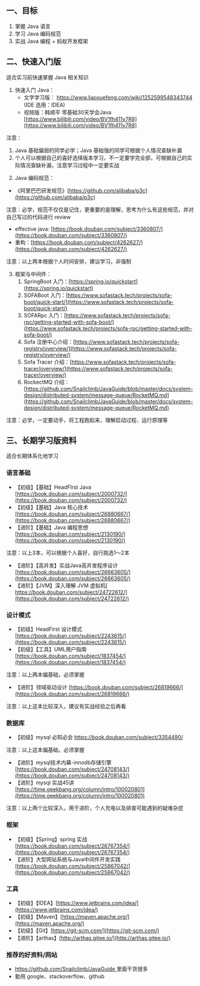 ## 一、目标


1. 掌握 Java 语言
1. 学习 Java 编码规范
1. 实战 Java 编程 + 蚂蚁开发框架



## 二、快速入门版


适合实习前快速掌握 Java 相关知识


1. 快速入门 Java：
   - 文字学习版： [https://www.liaoxuefeng.com/wiki/1252599548343744 ](https://www.liaoxuefeng.com/wiki/1252599548343744) (IDE 选用：IDEA)
   - 视频版：韩顺平 零基础30天学会Java [https://www.bilibili.com/video/BV1fh411y7R8](https://www.bilibili.com/video/BV1fh411y7R8)

注意：
1) Java 基础偏弱的同学必学；Java 基础强的同学可根据个人情况查缺补漏
2) 个人可以根据自己的喜好选择版本学习，不一定要学完全部，可根据自己的实际情况查缺补漏，注意学习过程中一定要实战


2. Java 编码规范：
- 《阿里巴巴研发规范》[https://github.com/alibaba/p3c](https://github.com/alibaba/p3c)

注意：必学，规范不仅仅是记住，更重要的是理解，思考为什么有这些规范，并对自己写过的代码进行 review

- effective java: [https://book.douban.com/subject/3360807/](https://book.douban.com/subject/3360807/)
- 重构：[https://book.douban.com/subject/4262627/](https://book.douban.com/subject/4262627/)

注意：以上两本根据个人时间安排，建议学习，非强制


3. 框架与中间件：
   1. SpringBoot 入门：[https://spring.io/quickstart](https://spring.io/quickstart)
   1. SOFABoot 入门：[https://www.sofastack.tech/projects/sofa-boot/quick-start/](https://www.sofastack.tech/projects/sofa-boot/quick-start/)
   1. SOFARpc 入门：[https://www.sofastack.tech/projects/sofa-rpc/getting-started-with-sofa-boot/](https://www.sofastack.tech/projects/sofa-rpc/getting-started-with-sofa-boot/)
   1. Sofa 注册中心介绍：[https://www.sofastack.tech/projects/sofa-registry/overview/](https://www.sofastack.tech/projects/sofa-registry/overview/)
   1. Sofa Tracer 介绍：[https://www.sofastack.tech/projects/sofa-tracer/overview/](https://www.sofastack.tech/projects/sofa-tracer/overview/)
   1. RockectMQ 介绍：[https://github.com/Snailclimb/JavaGuide/blob/master/docs/system-design/distributed-system/message-queue/RocketMQ.md](https://github.com/Snailclimb/JavaGuide/blob/master/docs/system-design/distributed-system/message-queue/RocketMQ.md)

 注意：必学，一定要动手，将工程跑起来，理解启动过程、运行原理等


## 三、长期学习版资料


适合长期体系化地学习


### 语言基础


- 【初级】【基础】HeadFIrst Java [https://book.douban.com/subject/2000732/](https://book.douban.com/subject/2000732/)
- 【初级】【基础】Java 核心技术 [https://book.douban.com/subject/26880667/](https://book.douban.com/subject/26880667/)
- 【进阶】【基础】Java 编程思想 [https://book.douban.com/subject/2130190/](https://book.douban.com/subject/2130190/)

注意：以上3本，可以根据个人喜好，自行挑选1～2本

- 【进阶】【高并发】实战Java高并发程序设计 [https://book.douban.com/subject/26663605/](https://book.douban.com/subject/26663605/)
- 【进阶】【JVM】深入理解 JVM 虚拟机[ https://book.douban.com/subject/24722612/](https://book.douban.com/subject/24722612/)



### 设计模式


- 【初级】HeadFirst 设计模式 [https://book.douban.com/subject/2243615/](https://book.douban.com/subject/2243615/)
- 【初级】【工具】UML用户指南 [https://book.douban.com/subject/1837454/](https://book.douban.com/subject/1837454/) 

注意：以上两本偏基础，必须掌握

- 【进阶】领域驱动设计 [https://book.douban.com/subject/26819666/](https://book.douban.com/subject/26819666/)

注意：以上这本比较深入，建议有实战经验之后再看


### 数据库


- 【初级】mysql 必知必会 [https://book.douban.com/subject/3354490/ ](https://book.douban.com/subject/3354490/)

注意：以上这本偏基础，必须掌握

- 【进阶】mysql技术内幕-innodb存储引擎 [https://book.douban.com/subject/24708143/](https://book.douban.com/subject/24708143/)
- 【进阶】mysql 实战45讲 [https://time.geekbang.org/column/intro/100020801](https://time.geekbang.org/column/intro/100020801)

注意：以上两个比较深入，用于进阶，个人充电以及排查可能遇到的疑难杂症
### 框架


- 【初级】【Spring】spring 实战 [https://book.douban.com/subject/26767354/](https://book.douban.com/subject/26767354/)
- 【进阶】大型网站系统与Java中间件开发实践 [https://book.douban.com/subject/25867042/](https://book.douban.com/subject/25867042/)



### 工具


- 【初级】【IDEA】[https://www.jetbrains.com/idea/](https://www.jetbrains.com/idea/)
- 【初级】【Maven】[https://maven.apache.org/](https://maven.apache.org/)
- 【初级】【Git】[https://git-scm.com/](https://git-scm.com/)
- 【进阶】【arthas】[http://arthas.gitee.io/](http://arthas.gitee.io/)



### 推荐的好资料/网站


- [https://github.com/Snailclimb/JavaGuide ](https://github.com/Snailclimb/JavaGuide)里面干货很多
- 勤用 google、stackoverflow、github
